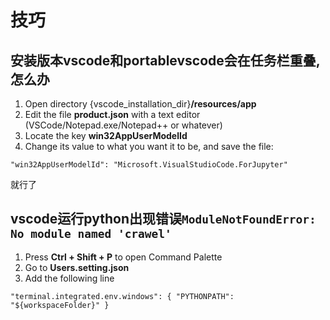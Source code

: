 # 技巧

## 安装版本vscode和portablevscode会在任务栏重叠,怎么办

1. Open directory {vscode_installation_dir}**/resources/app**
2. Edit the file **product.json** with a text editor (VSCode/Notepad.exe/Notepad++ or whatever)
3. Locate the key **win32AppUserModelId**
4. Change its value to what you want it to be, and save the file:

```
"win32AppUserModelId": "Microsoft.VisualStudioCode.ForJupyter"
```

就行了

## vscode运行python出现错误`ModuleNotFoundError: No module named 'crawel'`

1. Press **Ctrl + Shift + P** to open Command Palette
2. Go to **Users.setting.json**
3. Add the following line

`"terminal.integrated.env.windows": { "PYTHONPATH": "${workspaceFolder}" }`
